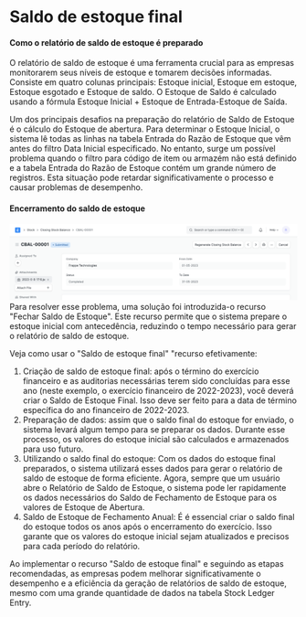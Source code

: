 # Saldo de estoque final



#### Como o relatório de saldo de estoque é preparado

O relatório de saldo de estoque é uma ferramenta crucial para as empresas monitorarem seus níveis de estoque e tomarem decisões informadas. Consiste em quatro colunas principais: Estoque inicial, Estoque em estoque, Estoque esgotado e Estoque de saldo. O Estoque de Saldo é calculado usando a fórmula Estoque Inicial + Estoque de Entrada-Estoque de Saída.

Um dos principais desafios na preparação do relatório de Saldo de Estoque é o cálculo do Estoque de abertura. Para determinar o Estoque Inicial, o sistema lê todas as linhas na tabela Entrada do Razão de Estoque que vêm antes do filtro Data Inicial especificado. No entanto, surge um possível problema quando o filtro para código de item ou armazém não está definido e a tabela Entrada do Razão de Estoque contém um grande número de registros. Esta situação pode retardar significativamente o processo e causar problemas de desempenho.

#### Encerramento do saldo de estoque

![](/files/w1NEGok.png)Para resolver esse problema, uma solução foi introduzida-o recurso "Fechar Saldo de Estoque". Este recurso permite que o sistema prepare o estoque inicial com antecedência, reduzindo o tempo necessário para gerar o relatório de saldo de estoque.

Veja como usar o "Saldo de estoque final" "recurso efetivamente:

1. Criação de saldo de estoque final: após o término do exercício financeiro e as auditorias necessárias terem sido concluídas para esse ano (neste exemplo, o exercício financeiro de 2022-2023), você deverá criar o Saldo de Estoque Final. Isso deve ser feito para a data de término específica do ano financeiro de 2022-2023.
2. Preparação de dados: assim que o saldo final do estoque for enviado, o sistema levará algum tempo para se preparar os dados. Durante esse processo, os valores do estoque inicial são calculados e armazenados para uso futuro.
3. Utilizando o saldo final do estoque: Com os dados do estoque final preparados, o sistema utilizará esses dados para gerar o relatório de saldo de estoque de forma eficiente. Agora, sempre que um usuário abre o Relatório de Saldo de Estoque, o sistema pode ler rapidamente os dados necessários do Saldo de Fechamento de Estoque para os valores de Estoque de Abertura.
4. Saldo de Estoque de Fechamento Anual: É é essencial criar o saldo final do estoque todos os anos após o encerramento do exercício. Isso garante que os valores do estoque inicial sejam atualizados e precisos para cada período do relatório.

Ao implementar o recurso "Saldo de estoque final" e seguindo as etapas recomendadas, as empresas podem melhorar significativamente o desempenho e a eficiência da geração de relatórios de saldo de estoque, mesmo com uma grande quantidade de dados na tabela Stock Ledger Entry. 





